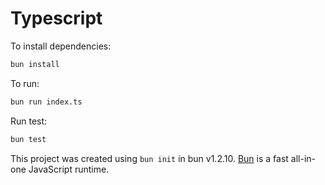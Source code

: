 # Typescript

To install dependencies:

```bash
bun install
```

To run:

```bash
bun run index.ts
```

Run test:

```bash
bun test
```

This project was created using `bun init` in bun v1.2.10. [Bun](https://bun.sh) is a fast all-in-one JavaScript runtime.
